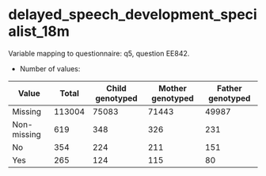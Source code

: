 # delayed_speech_development_specialist_18m
Variable mapping to questionnaire: q5, question EE842.
- Number of values:

| Value | Total | Child genotyped | Mother genotyped | Father genotyped |
| ----- | ----- | --------------- | ---------------- | ---------------- |
| Missing | 113004 | 75083 | 71443 | 49987 |
| Non-missing | 619 | 348 | 326 | 231 |
| No | 354 | 224 | 211 |151 |
| Yes | 265 | 124 | 115 |80 |



